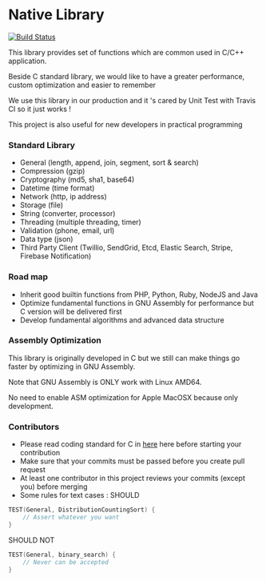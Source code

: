 # Native Library

[![Build Status](https://travis-ci.com/foodtiny/native.svg?token=p64HTBqDyw43Lh5iDLxP&branch=master)](https://travis-ci.com/foodtiny/native)

This library provides set of functions which are common used in C/C++ application.

Beside C standard library, we would like to have a greater performance, custom optimization and easier to remember

We use this library in our production and it 's cared by Unit Test with Travis CI so it just works !

This project is also useful for new developers in practical programming 

### Standard Library
- General (length, append, join, segment, sort & search)
- Compression (gzip)
- Cryptography (md5, sha1, base64)
- Datetime (time format)
- Network (http, ip address)
- Storage (file)
- String (converter, processor)
- Threading (multiple threading, timer)
- Validation (phone, email, url)
- Data type (json)
- Third Party Client (Twillio, SendGrid, Etcd, Elastic Search, Stripe, Firebase Notification)

### Road map
- Inherit good builtin functions from PHP, Python, Ruby, NodeJS and Java
- Optimize fundamental functions in GNU Assembly for performance but C version will be delivered first
- Develop fundamental algorithms and advanced data structure

### Assembly Optimization
This library is originally developed in C but we still can make things go faster by optimizing in GNU Assembly.

Note that GNU Assembly is ONLY work with Linux AMD64.

No need to enable ASM optimization for Apple MacOSX because only development.

### Contributors
- Please read coding standard for C in [here](https://www.gnu.org/prep/standards/html_node/Writing-C.html) here before starting your contribution
- Make sure that your commits must be passed before you create pull request
- At least one contributor in this project reviews your commits (except you) before merging
- Some rules for text cases :
SHOULD
```c
TEST(General, DistributionCountingSort) {
    // Assert whatever you want
}
```
SHOULD NOT
```c
TEST(General, binary_search) {
    // Never can be accepted
}
```